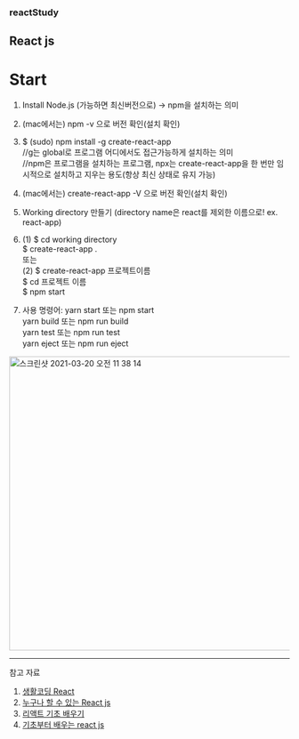 ### reactStudy
## React js

# Start

1. Install Node.js (가능하면 최신버전으로) -> npm을 설치하는 의미
2. (mac에서는) npm -v 으로 버전 확인(설치 확인)
3. $ (sudo) npm install -g create-react-app  
    //g는 global로 프로그램 어디에서도 접근가능하게 설치하는 의미  
    //npm은 프로그램을 설치하는 프로그램, npx는 create-react-app을 한 번만 임시적으로 설치하고 지우는 용도(항상 최신 상태로 유지 가능)
4. (mac에서는) create-react-app -V 으로 버전 확인(설치 확인)
5. Working directory 만들기 (directory name은 react를 제외한 이름으로! ex. react-app)
6. (1)  $ cd working directory  
        $ create-react-app .  
   또는  
   (2)  $ create-react-app 프로젝트이름  
        $ cd 프로젝트 이름  
        $ npm start  
        
7. 사용 명령어: yarn start 또는 npm start  
             yarn build 또는 npm run build  
             yarn test 또는 npm run test  
             yarn eject 또는 npm run eject  
             

<img width="529" alt="스크린샷 2021-03-20 오전 11 38 14" src="https://user-images.githubusercontent.com/29995265/111856830-c33f9a80-8970-11eb-9f63-5520f534a196.png">






***


참고 자료
1. [생활코딩 React](https://opentutorials.org/module/4058/24666)
2. [누구나 할 수 있는 React js](https://velopert.com/3621)
3. [리액트 기초 배우기](https://dev-pengun.tistory.com/entry/React-%EB%A6%AC%EC%95%A1%ED%8A%B8-%EA%B8%B0%EC%B4%88-%EB%B0%B0%EC%9A%B0%EA%B8%B0-1-Hello-React-%EB%A6%AC%EC%95%A1%ED%8A%B8-%ED%94%84%EB%A1%9C%EC%A0%9D%ED%8A%B8-%EC%83%9D%EC%84%B1%EA%B3%BC-%EB%B9%8C%EB%93%9C?category=913270)
4. [기초부터 배우는 react js](https://medium.com/wasd/%EA%B8%B0%EC%B4%88%EB%B6%80%ED%84%B0-%EB%B0%B0%EC%9A%B0%EB%8A%94-react-js-2-f0e8d4a55740)
